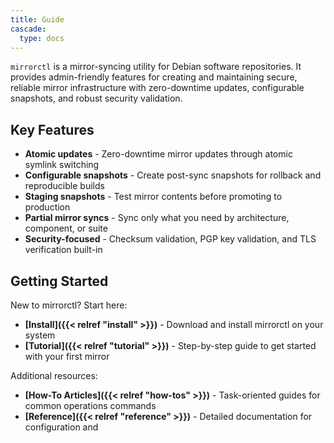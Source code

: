 ```yaml
---
title: Guide
cascade:
  type: docs
---
```


`mirrorctl` is a mirror-syncing utility for Debian software repositories. It provides
admin-friendly features for creating and maintaining secure, reliable mirror infrastructure with
zero-downtime updates, configurable snapshots, and robust security validation.

## Key Features

- **Atomic updates** - Zero-downtime mirror updates through atomic symlink switching
- **Configurable snapshots** - Create post-sync snapshots for rollback and reproducible builds
- **Staging snapshots** - Test mirror contents before promoting to production
- **Partial mirror syncs** - Sync only what you need by architecture, component, or suite
- **Security-focused** - Checksum validation, PGP key validation, and TLS verification built-in

## Getting Started

New to mirrorctl? Start here:

- **[Install]({{< relref "install" >}})** - Download and install mirrorctl on your system
- **[Tutorial]({{< relref "tutorial" >}})** - Step-by-step guide to get started with your first
  mirror

Additional resources:

- **[How-To Articles]({{< relref "how-tos" >}})** - Task-oriented guides for common operations
  commands
- **[Reference]({{< relref "reference" >}})** - Detailed documentation for configuration and
